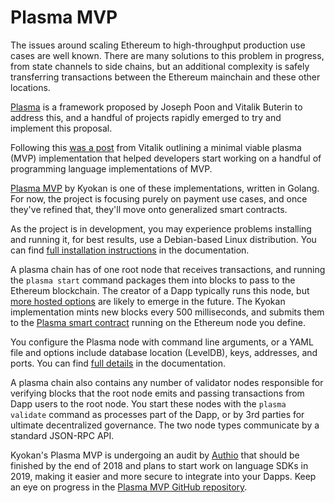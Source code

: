 # Plasma MVP

The issues around scaling Ethereum to high-throughput production use cases are well known. There are many solutions to this problem in progress, from state channels to side chains, but an additional complexity is safely transferring transactions between the Ethereum mainchain and these other locations.

[Plasma](https://plasma.io) is a framework proposed by Joseph Poon and Vitalik Buterin to address this, and a handful of projects rapidly emerged to try and implement this proposal.

Following this [was a post](https://ethresear.ch/t/minimal-viable-plasma/426) from Vitalik outlining a minimal viable plasma (MVP) implementation that helped developers start working on a handful of programming language implementations of MVP.

[Plasma MVP](https://plasma.kyokan.io) by Kyokan is one of these implementations, written in Golang. For now, the project is focusing purely on payment use cases, and once they've refined that, they'll move onto generalized smart contracts.

As the project is in development, you may experience problems installing and running it, for best results, use a Debian-based Linux distribution. You can find [full installation instructions](https://plasma.kyokan.io/docs/installation/) in the documentation.

A plasma chain has of one root node that receives transactions, and running the `plasma start` command packages them into blocks to pass to the Ethereum blockchain. The creator of a Dapp typically runs this node, but [more hosted options](https://plasma.kyokan.io/docs/hosted-nodes/) are likely to emerge in the future. The Kyokan implementation mints new blocks every 500 milliseconds, and submits them to the [Plasma smart contract](https://github.com/kyokan/plasma/blob/develop/contracts/contracts/Plasma.sol) running on the Ethereum node you define.

You configure the Plasma node with command line arguments, or a YAML file and options include database location (LevelDB), keys, addresses, and ports. You can find [full details](https://plasma.kyokan.io/docs/configuration/) in the documentation.

A plasma chain also contains any number of validator nodes responsible for verifying blocks that the root node emits and passing transactions from Dapp users to the root node. You start these nodes with the `plasma validate` command as processes part of the Dapp, or by 3rd parties for ultimate decentralized governance. The two node types communicate by a standard JSON-RPC API.

Kyokan's Plasma MVP is undergoing an audit by [Authio](https://authio.org) that should be finished by the end of 2018 and plans to start work on language SDKs in 2019, making it easier and more secure to integrate into your Dapps. Keep an eye on progress in the [Plasma MVP GitHub repository](https://github.com/kyokan/plasma).
